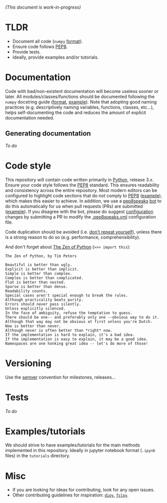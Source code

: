 *(This document is work-in-progress)*

# TLDR
- Document all code (`numpy` [format](https://numpydoc.readthedocs.io/en/latest/format.html)).
- Ensure code follows [PEP8](https://www.python.org/dev/peps/pep-0008/).
- Provide tests.
- Ideally, provide examples and/or tutorials.

# Documentation
Code with bad/non-existent documentation will become useless sooner or later. All modules/classes/functions should be documented following the `numpy` docstring guide ([format](https://numpydoc.readthedocs.io/en/latest/format.html), [example](https://numpydoc.readthedocs.io/en/latest/example.html#example)). Note that adopting good naming practices (e.g. descriptively naming variables, functions, classes, etc...), helps self-documenting the code and reduces the amount of explicit documentation needed.

## Generating documentation
*To do*

# Code style
This repository will contain code written primarily in [Python](https://www.python.org/), release 3.x. Ensure your code style follows the [PEP8](https://www.python.org/dev/peps/pep-0008/) standard. This ensures readability and consistency across the entire repository. Most modern editors can be configured to highlight code sections that do not comply to [PEP8](https://www.python.org/dev/peps/pep-0008/) ([example](https://code.visualstudio.com/docs/python/linting)), which makes this easier to achieve. In addition, we use a [pep8speaks](https://pep8speaks.com/) [bot](https://github.com/UKRIN-MAPS-PEP8SPEAKS) to do this automatically for us when pull requests (PRs) are submitted ([example](https://github.com/UKRIN-MAPS/UKRIN-MAPS/pull/11#issuecomment-620669120)). If you disagree with the bot, please do suggest [configuration](https://github.com/OrkoHunter/pep8speaks#configuration) changes by submitting a PR to modify the [.pep8speaks.yml](https://github.com/UKRIN-MAPS/UKRIN-MAPS/blob/master/.pep8speaks.yml) configuration file.

Code duplication should be avoided (i.e. [don't repeat yourself](https://en.wikipedia.org/wiki/Don%27t_repeat_yourself)), unless there is a strong reason to do so (e.g. performance, comprehensibility).

And don't forget about [The Zen of Python](https://www.python.org/dev/peps/pep-0020/) (`>>> import this`):

    The Zen of Python, by Tim Peters

    Beautiful is better than ugly.
    Explicit is better than implicit.
    Simple is better than complex.
    Complex is better than complicated.
    Flat is better than nested.
    Sparse is better than dense.
    Readability counts.
    Special cases aren't special enough to break the rules.
    Although practicality beats purity.
    Errors should never pass silently.
    Unless explicitly silenced.
    In the face of ambiguity, refuse the temptation to guess.
    There should be one-- and preferably only one --obvious way to do it.
    Although that way may not be obvious at first unless you're Dutch.
    Now is better than never.
    Although never is often better than *right* now.
    If the implementation is hard to explain, it's a bad idea.
    If the implementation is easy to explain, it may be a good idea.
    Namespaces are one honking great idea -- let's do more of those!


# Versioning
Use the [semver](https://semver.org/) convention for milestones, releases...

# Tests
*To do*

# Examples/tutorials
We should strive to have examples/tutorials for the main methods implemented in this repository. Ideally in jupyter notebook format (`.ipynb` files) in the `tutorials` directory.

# Misc
- If you are looking for ideas for contributing, look for any open issues.
- Other contributing guidelines for inspiration: [`dipy`](https://github.com/dipy/dipy/blob/master/CONTRIBUTING.md), [`fslpy`](https://users.fmrib.ox.ac.uk/~paulmc/fsleyes/fslpy/latest/contributing.html).
